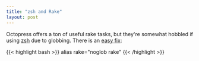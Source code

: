 ```yaml
---
title: "zsh and Rake"
layout: post
---
```


Octopress offers a ton of useful rake tasks, but they're somewhat hobbled
if using [zsh](http://www.zsh.org/) due to globbing. There is an [easy fix](https://github.com/imathis/octopress/issues/117):

{{< highlight bash >}}
alias rake="noglob rake"
{{< /highlight >}}

